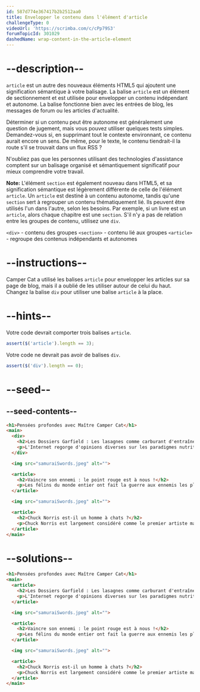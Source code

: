 ```yaml
---
id: 587d774e367417b2b2512aa0
title: Envelopper le contenu dans l'élément d'article
challengeType: 0
videoUrl: 'https://scrimba.com/c/cPp79S3'
forumTopicId: 301029
dashedName: wrap-content-in-the-article-element
---
```


# --description--

`article` est un autre des nouveaux éléments HTML5 qui ajoutent une signification sémantique à votre balisage. La balise `article` est un élément de sectionnement et est utilisée pour envelopper un contenu indépendant et autonome. La balise fonctionne bien avec les entrées de blog, les messages de forum ou les articles d'actualité.

Déterminer si un contenu peut être autonome est généralement une question de jugement, mais vous pouvez utiliser quelques tests simples. Demandez-vous si, en supprimant tout le contexte environnant, ce contenu aurait encore un sens. De même, pour le texte, le contenu tiendrait-il la route s'il se trouvait dans un flux RSS ?

N'oubliez pas que les personnes utilisant des technologies d'assistance comptent sur un balisage organisé et sémantiquement significatif pour mieux comprendre votre travail.

**Note:** L'élément `section` est également nouveau dans HTML5, et sa signification sémantique est légèrement différente de celle de l'élément `article`. Un `article` est destiné à un contenu autonome, tandis qu'une `section` sert à regrouper un contenu thématiquement lié. Ils peuvent être utilisés l'un dans l'autre, selon les besoins. Par exemple, si un livre est un `article`, alors chaque chapitre est une `section`. S'il n'y a pas de relation entre les groupes de contenu, utilisez une `div`.

`<div>` - contenu des groupes
`<section>` - contenu lié aux groupes
`<article>` - regroupe des contenus indépendants et autonomes

# --instructions--

Camper Cat a utilisé les balises `article` pour envelopper les articles sur sa page de blog, mais il a oublié de les utiliser autour de celui du haut. Changez la balise `div` pour utiliser une balise `article` à la place.

# --hints--

Votre code devrait comporter trois balises `article`.

```js
assert($('article').length == 3);
```

Votre code ne devrait pas avoir de balises `div`.

```js
assert($('div').length == 0);
```

# --seed--

## --seed-contents--

```html
<h1>Pensées profondes avec Maître Camper Cat</h1>
<main>
  <div>
    <h2>Les Dossiers Garfield : Les lasagnes comme carburant d'entraînement ?</h2>
    <p>L'Internet regorge d'opinions diverses sur les paradigmes nutritionnels, de l'herbe à chat paléo aux nettoyages de boules de poils. Mais tournons notre attention vers un carburant d'entraînement souvent négligé, et examinons le tiercé protein-carb-NOM qu'est la lasagne...</p>
  </div>

  <img src="samuraiSwords.jpeg" alt="">

  <article>
    <h2>Vaincre son ennemi : le point rouge est à nous !</h2>
    <p>Les félins du monde entier ont fait la guerre aux ennemis les plus tenaces. Cette némésis rouge combine à la fois l'astuce, la discrétion et la vitesse de l'éclair. Mais tenez bon, amis combattants, l'heure de la victoire pourrait bientôt sonner...</p>
  </article>

  <img src="samuraiSwords.jpeg" alt="">

  <article>
    <h2>Chuck Norris est-il un homme à chats ?</h2>
    <p>Chuck Norris est largement considéré comme le premier artiste martial de la planète, et c'est une coïncidence totale que toute personne qui ne partage pas ce fait disparaisse mystérieusement peu après. Mais la vraie question est de savoir s'il aime les chats...</p>
  </article>
</main>
```

# --solutions--

```html
<h1>Pensées profondes avec Maître Camper Cat</h1>
<main>
  <article>
    <h2>Les Dossiers Garfield : Les lasagnes comme carburant d'entraînement ?</h2>
    <p>L'Internet regorge d'opinions diverses sur les paradigmes nutritionnels, de l'herbe à chat paléo aux nettoyages de boules de poils. Mais tournons notre attention vers un carburant d'entraînement souvent négligé, et examinons le tiercé protein-carb-NOM qu'est la lasagne...</p>
  </article>

  <img src="samuraiSwords.jpeg" alt="">

  <article>
    <h2>Vaincre son ennemi : le point rouge est à nous !</h2>
    <p>Les félins du monde entier ont fait la guerre aux ennemis les plus tenaces. Cette némésis rouge combine à la fois l'astuce, la discrétion et la vitesse de l'éclair. Mais tenez bon, amis combattants, l'heure de la victoire pourrait bientôt sonner...</p>
  </article>

  <img src="samuraiSwords.jpeg" alt="">

  <article>
    <h2>Chuck Norris est-il un homme à chats ?</h2>
    <p>Chuck Norris est largement considéré comme le premier artiste martial de la planète, et c'est une coïncidence totale que toute personne qui ne partage pas ce fait disparaisse mystérieusement peu après. Mais la vraie question est de savoir s'il aime les chats...</p>
  </article>
</main>
```
